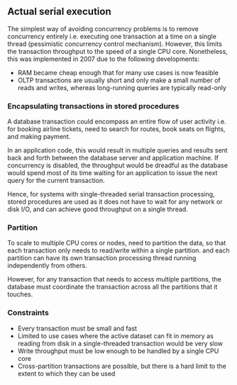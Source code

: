 ## Actual serial execution

The simplest way of avoiding concurrency problems is to remove concurrency entirely i.e. executing one transaction at a time on a single thread (pessimistic concurrency control mechanism). However, this limits the transaction throughput to the speed of a single CPU core. Nonetheless, this was implemented in 2007 due to the following developments:

- RAM became cheap enough that for many use cases is now feasible
- OLTP transactions are usually short and only make a small number of reads and writes, whereas long-running queries are typically read-only

### Encapsulating transactions in stored procedures

A database transaction could encompass an entire flow of user activity i.e. for booking airline tickets, need to search for routes, book seats on flights, and making payment.

In an application code, this would result in multiple queries and results sent back and forth between the database server and application machine. If concurrency is disabled, the throughput would be dreadful as the database would spend most of its time waiting for an application to issue the next query for the current transaction.

Hence, for systems with single-threaded serial transaction processing, stored procedures are used as it does not have to wait for any network or disk I/O, and can achieve good throughput on a single thread.

### Partition

To scale to multiple CPU cores or nodes, need to partition the data, so that each transaction only needs to read/write within a single partition. and each partition can have its own transaction processing thread running independently from others.

However, for any transaction that needs to access multiple partitions, the database must coordinate the transaction across all the partitions that it touches.

### Constraints

- Every transaction must be small and fast
- Limited to use cases where the active dataset can fit in memory as reading from disk in a single-threaded transaction would be very slow
- Write throughput must be low enough to be handled by a single CPU core
- Cross-partition transactions are possible, but there is a hard limit to the extent to which they can be used
